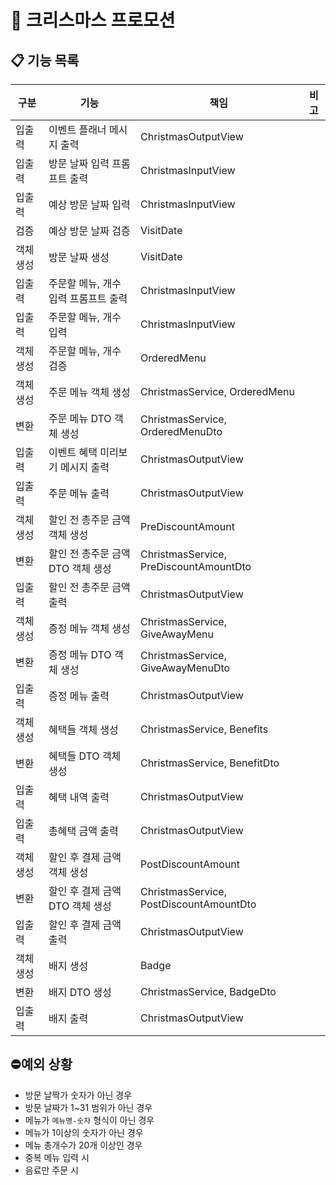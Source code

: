 # 🎄 크리스마스 프로모션

## 📋 기능 목록

| 구분    | 기능                    | 책임                                      | 비고 |
|-------|-----------------------|-----------------------------------------|----|
| 입출력   | 이벤트 플래너 메시지 출력        | ChristmasOutputView                     |    |
| 입출력   | 방문 날짜 입력 프롬프트 출력      | ChristmasInputView                      |    |
| 입출력   | 예상 방문 날짜 입력           | ChristmasInputView                      |    |
| 검증    | 예상 방문 날짜 검증           | VisitDate                               |    |
| 객체 생성 | 방문 날짜 생성              | VisitDate                               |    |
| 입출력   | 주문할 메뉴, 개수 입력 프롬프트 출력 | ChristmasInputView                      |    |
| 입출력   | 주문할 메뉴, 개수 입력         | ChristmasInputView                      |    |
| 객체 생성 | 주문할 메뉴, 개수 검증         | OrderedMenu                             |    |
| 객체 생성 | 주문 메뉴 객체 생성           | ChristmasService, OrderedMenu           |    |
| 변환    | 주문 메뉴 DTO 객체 생성       | ChristmasService, OrderedMenuDto        |    |
| 입출력   | 이벤트 혜택 미리보기 메시지 출력    | ChristmasOutputView                     |    |
| 입출력   | 주문 메뉴 출력              | ChristmasOutputView                     |    |
| 객체 생성 | 할인 전 총주문 금액 객체 생성     | PreDiscountAmount                       |    |
| 변환    | 할인 전 총주문 금액 DTO 객체 생성 | ChristmasService, PreDiscountAmountDto  |    |
| 입출력   | 할인 전 총주문 금액 출력        | ChristmasOutputView                     |    |
| 객체 생성 | 증정 메뉴 객체 생성           | ChristmasService, GiveAwayMenu          |    |
| 변환    | 증정 메뉴 DTO 객체 생성       | ChristmasService, GiveAwayMenuDto       |    |
| 입출력   | 증정 메뉴 출력              | ChristmasOutputView                     |    |
| 객체 생성 | 혜택들 객체 생성             | ChristmasService, Benefits              |    |
| 변환    | 혜택들 DTO 객체 생성         | ChristmasService, BenefitDto            |    |
| 입출력   | 혜택 내역 출력              | ChristmasOutputView                     |    |
| 입출력   | 총혜택 금액 출력             | ChristmasOutputView                     |    |
| 객체 생성 | 할인 후 결제 금액 객체 생성      | PostDiscountAmount                      |    |
| 변환    | 할인 후 결제 금액 DTO 객체 생성  | ChristmasService, PostDiscountAmountDto |    |
| 입출력   | 할인 후 결제 금액 출력         | ChristmasOutputView                     |    |
| 객체 생성 | 배지 생성                 | Badge                                   |    |
| 변환    | 배지 DTO 생성             | ChristmasService, BadgeDto              |    |
| 입출력   | 배지 출력                 | ChristmasOutputView                     |    |

## ⛔예외 상황

* 방문 날짝가 숫자가 아닌 경우
* 방문 날짜가 1~31 범위가 아닌 경우
* 메뉴가 `메뉴명-숫자` 형식이 아닌 경우
* 메뉴가 1이상의 숫자가 아닌 경우
* 메뉴 총개수가 20개 이상인 경우
* 중복 메뉴 입력 시
* 음료만 주문 시